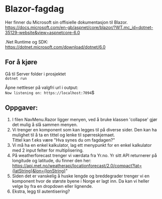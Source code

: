 # Blazor-fagdag
Her finner du Microsoft sin offisielle dokumentasjon til Blazor.<br/>
https://docs.microsoft.com/en-gb/aspnet/core/blazor/?WT.mc_id=dotnet-35129-website&view=aspnetcore-6.0

.Net Runtime og SDK:<br/>
https://dotnet.microsoft.com/download/dotnet/6.0

## For å kjøre
Gå til Server folder i prosjektet<br />
`dotnet run `<br />

Åpne nettleser på valgfri url i output:<br />
`Now listening on: https://localhost:7094`$

## Oppgaver:
1. I filen NavMenu.Razor ligger menyen, ved å bruke klassen 'collapse' gjør det mulig å slå sammen menyen.
2. Vi trenger en komponent som kan legges til på diverse sider. Den kan ha mulighet til å ta en tittel og lenke til spørreskjemaet.<br/> Tittel kan f.eks være "Hva synes du om fagdagen?"
3. Vi må ha en enkel kalkulator, lag ett menypunkt for en enkel kalkulator med 2 input felter for multiplisering.
4. På weatherforecast trenger vi værdata fra Yr.no.
Yr sitt API returnerer på longitude og latitude, du finner den her:<br/>
https://api.met.no/weatherapi/locationforecast/2.0/compact?lat={latString}&lon={lonString}"
5. Siden det er vanskelig å huske lengde og breddegrader trenger vi en komponent hvor de største byene i Norge er lagt inn. Da kan vi heller velge by fra en dropdown eller lignende.
6. Ekstra, legg til autentisering?
